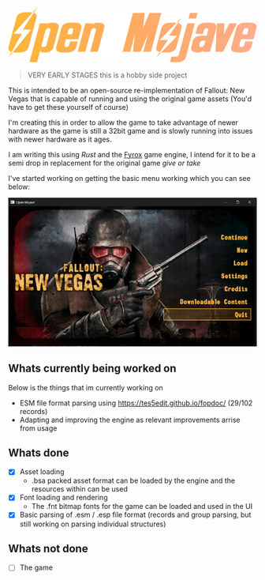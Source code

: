 
![Logo](./images/logo.svg)

> VERY EARLY STAGES this is a hobby side project 

This is intended to be an open-source re-implementation of Fallout: New Vegas that is capable of running and using the original game assets (You'd have to get these yourself of course) 

I'm creating this in order to allow the game to take advantage of newer hardware as the game is still a 32bit game and is slowly running into issues with newer hardware as it ages.

I am writing this using *Rust* and the [Fyrox](https://github.com/FyroxEngine/Fyro) game engine, I intend for it to be a semi drop in replacement for the original game *give or take*


I've started working on getting the basic menu working which you can see below:

![Demo menu](images/menu.png)


## Whats currently being worked on

Below is the things that im currently working on

- ESM file format parsing using https://tes5edit.github.io/fopdoc/ (29/102 records)
- Adapting and improving the engine as relevant improvements arrise from usage
 

## Whats done

- [x] Asset loading
  - .bsa packed asset format can be loaded by the engine and the resources within can be used
- [x] Font loading and rendering
  - The .fnt bitmap fonts for the game can be loaded and used in the UI
- [x] Basic parsing of .esm / .esp file format (records and group parsing, but still working on parsing individual structures)

## Whats not done

- [ ] The game